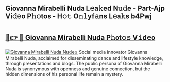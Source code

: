 ## Giovanna Mirabelli Nuda L𝚎a𝚔ed N𝚞𝚍e - Part-Ajp Vi𝚍𝚎o P𝚑𝚘tos - H𝚘𝚝 O𝚗𝚕yf𝚊ns L𝚎a𝚔s b4Pwj

# <h2><a href="http://kf77dqd.oniu.top/?m=Giovanna+Mirabelli+Nuda">🔗👉 🔴 Giovanna Mirabelli Nuda P𝚑ot𝚘𝚜 V𝚒d𝚎o</a></h2>

[![Giovanna Mirabelli Nuda Nu𝚍e𝚜](https://i.imgur.com/0qMVB7G.gif)](http://kf77dqd.oniu.top/?m=Giovanna+Mirabelli+Nuda)
Social media innovator Giovanna Mirabelli Nuda, acclaimed for disseminating dance and lifestyle knowledge, through presentations and blogs. The public persona of Giovanna Mirabelli Nuda is synonymous with openness and genuine connection, but the hidden dimensions of his personal life remain a mystery.  
